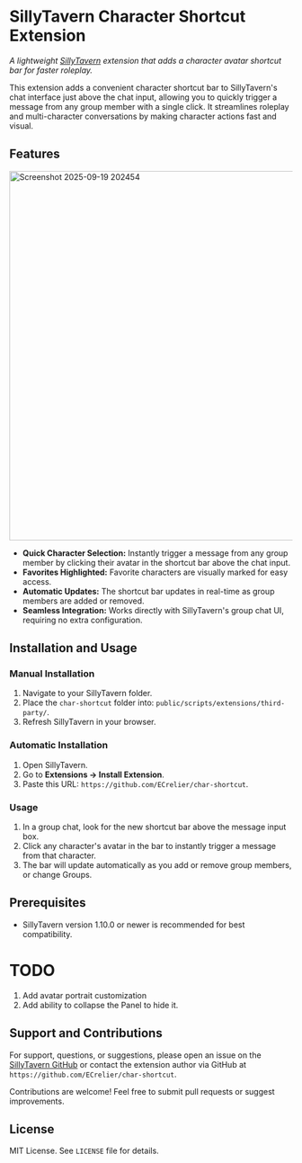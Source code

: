 
# SillyTavern Character Shortcut Extension

*A lightweight [SillyTavern](https://github.com/SillyTavern/SillyTavern) extension that adds a character avatar shortcut bar for faster roleplay.*

This extension adds a convenient character shortcut bar to SillyTavern's chat interface just above the chat input, allowing you to quickly trigger a message from any group member with a single click. It streamlines roleplay and multi-character conversations by making character actions fast and visual.

## Features

<img width="707" height="657" alt="Screenshot 2025-09-19 202454" src="https://github.com/user-attachments/assets/3e21a377-4bde-4e11-b65d-de3e083a94eb" />


- **Quick Character Selection:** Instantly trigger a message from any group member by clicking their avatar in the shortcut bar above the chat input.
- **Favorites Highlighted:** Favorite characters are visually marked for easy access.
- **Automatic Updates:** The shortcut bar updates in real-time as group members are added or removed.
- **Seamless Integration:** Works directly with SillyTavern's group chat UI, requiring no extra configuration.

## Installation and Usage

### Manual Installation
1. Navigate to your SillyTavern folder.
2. Place the `char-shortcut` folder into: `public/scripts/extensions/third-party/`.
3. Refresh SillyTavern in your browser.

### Automatic Installation
1. Open SillyTavern.
2. Go to **Extensions → Install Extension**.
3. Paste this URL: `https://github.com/ECrelier/char-shortcut`.

### Usage

1. In a group chat, look for the new shortcut bar above the message input box.
2. Click any character's avatar in the bar to instantly trigger a message from that character.
3. The bar will update automatically as you add or remove group members, or change Groups.

## Prerequisites

- SillyTavern version 1.10.0 or newer is recommended for best compatibility.

# TODO
1. Add avatar portrait customization
2. Add ability to collapse the Panel to hide it.

## Support and Contributions

For support, questions, or suggestions, please open an issue on the [SillyTavern GitHub](https://github.com/SillyTavern/SillyTavern) or contact the extension author via GitHub at `https://github.com/ECrelier/char-shortcut`.

Contributions are welcome! Feel free to submit pull requests or suggest improvements.

## License

MIT License. See `LICENSE` file for details.
